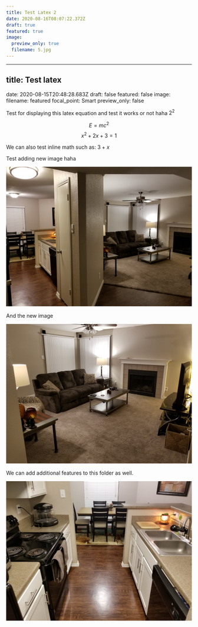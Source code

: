 ```yaml
---
title: Test Latex 2
date: 2020-08-16T08:07:22.372Z
draft: true
featured: true
image:
  preview_only: true
  filename: 5.jpg
---
```

- - -

## title: Test latex

date: 2020-08-15T20:48:28.683Z
draft: false
featured: false
image:
filename: featured
focal\_point: Smart
preview\_only: false

Test for displaying this latex equation and test it works or not haha $2^2$

$$E = mc^2$$
$$
x^2 + 2x+3 = 1
$$

We can also test inline math such as: $3+x$

Test adding new image haha

![alternative text for search engines](1.jpg)

And the new image

![alternative text for search engines](2.jpg)

We can add additional features to this folder as well.

![alternative text for search engines](5.jpg)